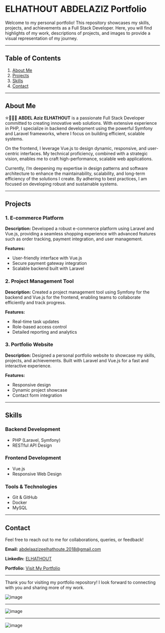 # ELHATHOUT ABDELAZIZ Portfolio

Welcome to my personal portfolio! This repository showcases my skills, projects, and achievements as a Full Stack Developer. Here, you will find highlights of my work, descriptions of projects, and images to provide a visual representation of my journey.

---

## Table of Contents

1. [About Me](#about-me)
2. [Projects](#projects)
3. [Skills](#skills)
4. [Contact](#contact)

---

## About Me

✮👨🏻‍💻 **ABDEL Aziz ELHATHOUT** is a passionate Full Stack Developer committed to creating innovative web solutions. With extensive experience in PHP, I specialize in backend development using the powerful Symfony and Laravel frameworks, where I focus on building efficient, scalable systems.

On the frontend, I leverage Vue.js to design dynamic, responsive, and user-centric interfaces. My technical proficiency, combined with a strategic vision, enables me to craft high-performance, scalable web applications.

Currently, I’m deepening my expertise in design patterns and software architecture to enhance the maintainability, scalability, and long-term efficiency of the solutions I create. By adhering to best practices, I am focused on developing robust and sustainable systems.

---

## Projects

### 1. **E-commerce Platform**
**Description:**
Developed a robust e-commerce platform using Laravel and Vue.js, providing a seamless shopping experience with advanced features such as order tracking, payment integration, and user management.

**Features:**
- User-friendly interface with Vue.js
- Secure payment gateway integration
- Scalable backend built with Laravel

### 2. **Project Management Tool**
**Description:**
Created a project management tool using Symfony for the backend and Vue.js for the frontend, enabling teams to collaborate efficiently and track progress.


**Features:**
- Real-time task updates
- Role-based access control
- Detailed reporting and analytics

### 3. **Portfolio Website**
**Description:**
Designed a personal portfolio website to showcase my skills, projects, and achievements. Built with Laravel and Vue.js for a fast and interactive experience.


**Features:**
- Responsive design
- Dynamic project showcase
- Contact form integration

---

## Skills

### Backend Development
- PHP (Laravel, Symfony)
- RESTful API Design

### Frontend Development
- Vue.js
- Responsive Web Design

### Tools & Technologies
- Git & GitHub
- Docker
- MySQL

---

## Contact

Feel free to reach out to me for collaborations, queries, or feedback!

**Email:** abdelaazizeelhathoute.2018@gmail.com

**LinkedIn:** [ELHATHOUT](https://www.linkedin.com/in/abdelaziz-elhathout-191290208/)

**Portfolio:** [Visit My Portfolio](https://elhathoutwobz.github.io/portfolio_2024/)

---

Thank you for visiting my portfolio repository! I look forward to connecting with you and sharing more of my work.

![image](https://github.com/user-attachments/assets/0d6f038b-fded-4ef3-83a8-2c50406c0228)

---
![image](https://github.com/user-attachments/assets/c9a109aa-bb1a-445d-937a-d6c54d4a0539)

---
![image](https://github.com/user-attachments/assets/c1d7a0c4-2107-4cbf-ba54-0f7d42db1dae)

